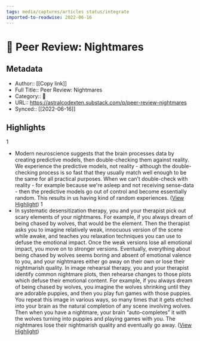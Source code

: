 ```yaml
---
tags: media/captures/articles status/integrate
imported-to-readwise: 2022-06-16
---
```

# 📰 Peer Review: Nightmares

## Metadata
- Author:: [[Copy link]]
- Full Title:: Peer Review: Nightmares
- Category:: 📰
- URL:: https://astralcodexten.substack.com/p/peer-review-nightmares
- Synced:: [[2022-06-16]]

## Highlights
1
- Modern neuroscience suggests that the brain processes data by creating predictive models, then double-checking them against reality. We experience the predictive models, not reality - although the double-checking process is so fast that they usually match well enough to be the same for all practical purposes. When we can’t double-check with reality - for example because we're asleep and not receiving sense-data - then the predictive models go out of control and become essentially random. This results in us having kind of random experiences. ([View Highlight](https://instapaper.com/read/1514449022/19825231))
1
- In systematic desensitization therapy, you and your therapist pick out scary elements of your nightmares. For example, if you always dream of being chased by wolves, that would be the element. Then the therapist asks you to imagine relatively weak, innocuous version of the scene while awake, and teaches you relaxation techniques you can use to defuse the emotional impact. Once the weak versions lose all emotional impact, you move on to stronger versions. Eventually, everything about being chased by wolves seems boring and absent of emotional valence to you, and your nightmares either go away on their own or lose their nightmarish quality.
  In image rehearsal therapy, you and your therapist identify common nightmare plots, then rehearse changes to those plots which defuse their emotional content. For example, if you always dream of being chased by wolves, you imagine the wolves shrinking until they are adorable puppies, and then you play fun games with those puppies. You repeat this image in various ways, so many times that it gets etched into your brain as the natural completion of any scene involving wolves. Then when you have a nightmare, your brain “auto-completes” it with the wolves turning into puppies and playing games with you. The nightmares lose their nightmarish quality and eventually go away. ([View Highlight](https://instapaper.com/read/1514449022/19825264))
